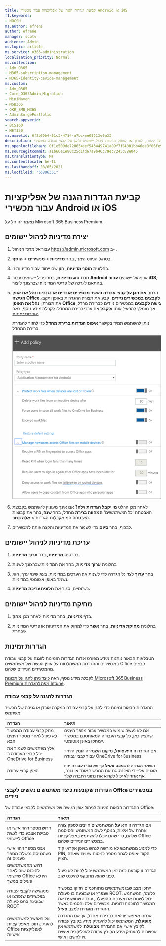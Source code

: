 ```yaml
---
title: קביעת הגדרות הגנה של אפליקציות עבור מכשירי Android או iOS
f1.keywords:
- NOCSH
ms.author: efrene
author: efrene
manager: scotv
audience: Admin
ms.topic: article
ms.service: o365-administration
localization_priority: Normal
ms.collection:
- Adm_O365
- M365-subscription-management
- M365-identity-device-management
ms.custom:
- Adm_O365
- Core_O365Admin_Migration
- MiniMaven
- MSB365
- OKR_SMB_M365
- AdminSurgePortfolio
search.appverid:
- BCS160
- MET150
ms.assetid: 6f2b80b4-81c3-4714-a7bc-ae69313e8a33
description: למד כיצד ליצור, לערוך או למחוק מדיניות ניהול יישומים ולהגן על קבצי עבודה במכשירי Android או iOS.
ms.openlocfilehash: 0f1e509de728654eef543449741a89f7f04001bb46ee3f06fe9b96038650eb6f
ms.sourcegitcommit: a1b66e1e80c25d14d67a9b46c79ec7245d88e045
ms.translationtype: MT
ms.contentlocale: he-IL
ms.lasthandoff: 08/05/2021
ms.locfileid: "53896351"
---
```

# <a name="set-app-protection-settings-for-android-or-ios-devices"></a>קביעת הגדרות הגנה של אפליקציות עבור מכשירי Android או iOS

מאמר זה חל על Microsoft 365 Business Premium.

## <a name="create-an-app-management-policy"></a>יצירת מדיניות לניהול יישומים

1. עבור אל מרכז הניהול <a href="https://go.microsoft.com/fwlink/p/?linkid=837890" target="_blank">https://admin.microsoft.com</a> ב- . 
    
2. בסרגל הניווט הימני, בחר **מדיניות** \> **מכשירים** \> **הוסף**.
  
3. בחלונית **הוסף מדיניות**, הזן שם ייחודי עבור מדיניות זו. 
    
4. תחת **סוג מדיניות**, בחר ניהול יישומים עבור **Android** או ניהול יישומים **עבור iOS**, בהתאם לערכה של פריטי המדיניות שברצונך ליצור. 
    
5. הרחב **את הגן על קבצי עבודה כאשר מכשירים אובדים או נגנבים** **ונהל את אופן הגישה Office לקבצים במכשירים ניידים**. קבע את תצורת ההגדרות באופן ותקבע את תצורתן. **נהל את האופן Office גישה לקבצים** במכשירים ניידים כברירת מחדל, אך מומלץ להפעיל אותו **ולקבל** את ערכי ברירת המחדל.  לקבלת מידע נוסף, ראה [הגדרות זמינות](#available-settings). 
    
    ניתן להשתמש תמיד בקישור **איפוס הגדרות ברירת מחדל** כדי לחזור להגדרת ברירת המחדל. 
    
    ![Screenshot of Create a policy with Application management for Android selected](../media/eabbe06d-ac0a-4f3a-8630-68c808b1e662.png)
  
6. לאחר מכן החלט **מי יקבל הגדרות אלה?** אם אינך מעוניין להשתמש בקבוצת האבטחה 'כל המשתמשים' **המהווה ברירת** מחדל, בחר **שנה**, בחר את קבוצות האבטחה המ מקבלות הגדרות \> **אלה בחר**.
    
7. לבסוף, בחר **סיום** כדי לשמור את המדיניות והקצה אותה למכשירים. 
    
## <a name="edit-an-app-management-policy"></a>עריכת מדיניות לניהול יישומים

1. בכרטיס **מדיניות,** בחר **ערוך מדיניות**.
    
2. בחלונית **ערוך מדיניות**, בחר את המדיניות שברצונך לשנות 
    
3. בחר **ערוך** לצד כל הגדרה כדי לשנות את הערכים במדיניות. בעת שינוי ערך, הוא נשמר באופן אוטומטי במדיניות.
    
4. כשתסיים, סגור את **חלונית עריכת מדיניות.** 
    
## <a name="delete-an-app-management-policy"></a>מחיקת מדיניות לניהול יישומים

1. בדף **מדיניות,** בחר מדיניות ולאחר מכן **מחק**.
    
2. בחלונית **מחיקת מדיניות,** בחר **אשר** כדי למחוק את המדיניות או פריטי המדיניות שבחרת. 
    
## <a name="available-settings"></a>הגדרות זמינות

הטבלאות הבאות נותנות מידע מפורט אודות הגדרות הזמינות להגנה על קבצי עבודה במכשירים וההגדרות המשתלטות על אופן הגישה של משתמשים Office קבצים מהמכשירים הניידים שלהם.
  
 לקבלת מידע נוסף, ראה [כיצד ניתן להגן על תכונות Microsoft 365 Business Premium מפה להגדרות Intune](map-protection-features-to-intune-settings.md). 
  
### <a name="settings-that-protect-work-files"></a>הגדרות להגנה על קבצי עבודה

ההגדרות הבאות זמינות כדי להגן על קבצי עבודה במקרה אובדן או גניבה של מכשיר משתמש:


|הגדרה  <br/> |תיאור  <br/> |
|:-----|:-----|
|מחק קבצי עבודה ממכשיר לא פעיל לאחר מספר הימים הבא  <br/> |אם לא נעשה שימוש במכשיר עבור מספר הימים שתציין כאן, כל קבצי העבודה המאוחסנים במכשיר יימחקו באופן אוטומטי.  <br/> |
|אלץ משתמשים לשמור את כל קבצי העבודה ב- OneDrive for Business  <br/> |אם הגדרה זו **היא פועל**, מיקום השמירה הזמין היחיד עבור קבצי עבודה OneDrive for Business.  <br/> |
|הצפן קבצי עבודה  <br/> |השאר הגדרה זו במצב **פעיל** כך שקבצי העבודה יהיו מוגנים על-ידי הצפנה. גם אם המכשיר אובד או נגנב, אף אחד לא יכול לקרוא את נתוני החברה שלך.  <br/> |
   
### <a name="settings-that-control-how-users-access-office-files-on-mobile-devices"></a>הגדרות שקובעות כיצד משתמשים ניגשים לקבצי Office במכשירים ניידים

ההגדרות הבאות זמינות לניהול אופן הגישה של משתמשים לקבצי עבודה של Office:


|הגדרה  <br/> |תיאור  <br/> |
|:-----|:-----|
|דרוש מספר זיהוי אישי או טביעת אצבע כדי לגשת ליישומי Office  <br/> |אם הגדרה זו היא **על** המשתמשים חייבים לספק צורה אחרת של אימות, בנוסף לשם המשתמש והסיסמה שלהם, כדי שהם יוכלו להשתמש באפליקציות Office במכשירים הניידים שלהם.<br/> |
|אפס מספר זיהוי אישי כשהכניסה נכשלת מספר פעמים זה  <br/> |כדי למנוע ממשתמש לא מורשה לנחש באופן אקראי קוד PIN, הקוד יאופס לאחר מספר כניסות שגויות שאתה תציין.  <br/> |
|דרוש מהמשתמשים להיכנס שוב לאחר שיישומי Office היו לא פעילים במשך  <br/> |הגדרה זו קובעת כמה זמן המשתמש יכול להיות לא פעיל לפני שהוא מתבקש להיכנס שוב.  <br/> |
|מנע גישה לקבצי עבודה במכשירים שנפרצו או שבוצעה בהם פעולת ROOT  <br/> |ייתכן מצב שבו משתמשים מתוחכמים יחזיקו במכשיר שנפרץ או שבוצעה בו פעולת ROOT. כלומר, המשתמש יכול לשנות את מערכת ההפעלה, עובדה שחושפת את המכשיר לתוכנות זדוניות. מכשירים אלה נחסמים כאשר ההגדרה מוגדרת למצב **פעיל**.  <br/> |
|אל תאפשר למשתמשים להעתיק תוכן מאפליקציות Office לאפליקציות אישיות  <br/> |אנחנו מאפשרים זאת כברירת מחדל, אך אם ההגדרה **מופעלת**, המשתמש יכול להעתיק מידע בקובץ עבודה לקובץ אישי. אם ההגדרה **מבוטלת**, למשתמש אין אפשרות להעתיק מידע מקובץ עבודה לאפליקציה אישית או לחשבון אישי.  <br/> |
